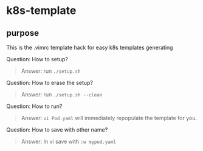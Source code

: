 # k8s-template
## purpose
This is the .vimrc template hack for easy k8s templates generating

Question: How to setup?
>Answer: run `./setup.sh`

Question: How to erase the setup?
>Answer: run `./setup.sh --clean`

Question: How to run?
>Answer: `vi Pod.yaml` will immediately repopulate the template for you.

Question: How to save with other name?
>Answer: In vi save with `:w mypod.yaml` 
